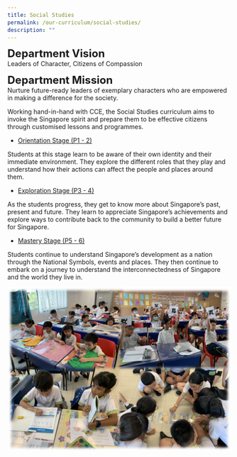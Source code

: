 ```yaml
---
title: Social Studies
permalink: /our-curriculum/social-studies/
description: ""
---
```



**<font size=5>Department Vision</font>**<br>
Leaders of Character, Citizens of Compassion

**<font size=5>Department Mission</font>**<br>
Nurture future-ready leaders of exemplary characters who are empowered in making a difference for the society.  

  

Working hand-in-hand with CCE, the Social Studies curriculum aims to invoke the Singapore spirit and prepare them to be effective citizens through customised lessons and programmes.  

  

*   <u>Orientation Stage (P1 - 2)</u>

Students at this stage learn to be aware of their own identity and their immediate environment. They explore the different roles that they play and understand how their actions can affect the people and places around them.

  

*   <u>Exploration Stage (P3 - 4)</u>

As the students progress, they get to know more about Singapore’s past, present and future. They learn to appreciate Singapore’s achievements and explore ways to contribute back to the community to build a better future for Singapore.

  

*   <u>Mastery Stage (P5 - 6)</u>

Students continue to understand Singapore’s development as a nation through the National Symbols, events and places. They then continue to embark on a journey to understand the interconnectedness of Singapore and the world they live in.

![](/images/Our%20Curriculum/Social%20Studies.png)